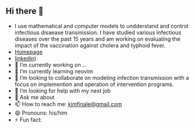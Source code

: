 ## Hi there 👋

- I use mathematical and computer models to undderstand and control infectious disaease transmission. I have studied various infectious diseases over the past 15 years and am working on evaluating the impact of the vaccination against cholera and typhoid fever.
- [Homepage](https://jonghoonk.com)
- [linkedin](https://www.linkedin.com/in/jong-hoon-kim-6447325/))    
- 🔭 I’m currently working on ...
- 🌱 I’m currently learning neovim
- 👯 I’m looking to collaborate on modeling infection transmission with a focus on implemention and operation of intervention programs.
- 🤔 I’m looking for help with my next job
- 💬 Ask me about 
- 📫 How to reach me: kimfinale@gmail.com
- 😄 Pronouns: his/him  
- ⚡ Fun fact: 

